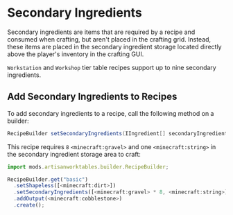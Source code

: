 # Secondary Ingredients

Secondary ingredients are items that are required by a recipe and consumed when crafting, but aren't placed in the crafting grid. Instead, these items are placed in the secondary ingredient storage located directly above the player's inventory in the crafting GUI.

`Workstation` and `Workshop` tier table recipes support up to nine secondary ingredients.

## Add Secondary Ingredients to Recipes

To add secondary ingredients to a recipe, call the following method on a builder:

```java
RecipeBuilder setSecondaryIngredients(IIngredient[] secondaryIngredients);
```

This recipe requires `8` `<minecraft:gravel>` and one `<minecraft:string>` in the secondary ingredient storage area to craft:

```js
import mods.artisanworktables.builder.RecipeBuilder;

RecipeBuilder.get("basic")
  .setShapeless([<minecraft:dirt>])
  .setSecondaryIngredients([<minecraft:gravel> * 8, <minecraft:string>])
  .addOutput(<minecraft:cobblestone>)
  .create();
```
